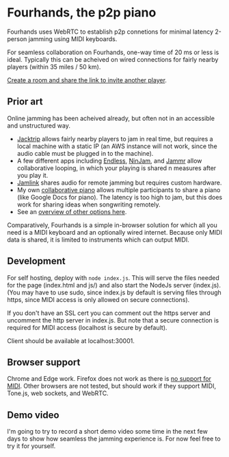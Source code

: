 # Fourhands, the p2p piano

Fourhands uses WebRTC to establish p2p connetions for minimal latency 2-person
jamming using MIDI keyboards.

For seamless collaboration on Fourhands, one-way time of 20 ms or less is
ideal. Typically this can be acheived on wired connections for fairly nearby
players (within 35 miles / 50 km).

[Create a room and share the link to invite another
player](https://fourhands.jminjie.com).

## Prior art
Online jamming has been acheived already, but often not in an accessible and
unstructured way.

- [Jacktrip](https://news.stanford.edu/2020/09/18/jacktrip-software-allows-musicians-sync-performances-online/)
  allows fairly nearby players to jam in real time, but requires a local
  machine with a static IP (an AWS instance will not work, since the audio
  cable must be plugged in to the machine).
- A few different apps including
  [Endless](https://www.theverge.com/2020/3/31/21201913/endlesss-app-music-remotely-jam-out-loops-real-time),
  [NinJam](https://www.cockos.com/ninjam/), and [Jammr](https://jammr.net/)
  allow collaborative looping, in which your playing is shared n measures after
  you play it.
- [Jamlink](https://musicplayers.com/2011/11/musicianlink-jamlink/) shares
  audio for remote jamming but requires custom hardware.
- My own [collaborative piano](https://piano.jminjie.com) allows multiple
  participants to share a piano (like Google Docs for piano). The latency is
  too high to jam, but this does work for sharing ideas when songwriting
  remotely.
- See an [overview of other options
  here](https://acousticguitar.com/virtual-jamming-the-latest-tools-for-playing-together-in-real-time/).

Comparatively, Fourhands is a simple in-browser solution for which all you need
is a MIDI keyboard and an optionally wired internet. Because only MIDI data is
shared, it is limited to instruments which can output MIDI.

## Development
For self hosting, deploy with `node index.js`. This will serve the files needed
for the page (index.html and js/) and also start the NodeJs server (index.js).
(You may have to use sudo, since index.js by default is serving files through
https, since MIDI access is only allowed on secure connections).

If you don't have an SSL cert you can comment out the https server and
uncomment the http server in index.js. But note that a secure connection is
required for MIDI access (localhost is secure by default).

Client should be available at localhost:30001.

## Browser support
Chrome and Edge work. Firefox does not work as there is [no support for
MIDI](https://developer.mozilla.org/en-US/docs/Web/API/MIDIAccess). Other
browsers are not tested, but should work if they support MIDI, Tone.js, web
sockets, and WebRTC.

## Demo video
I'm going to try to record a short demo video some time in the next few days to
show how seamless the jamming experience is. For now feel free to try it for
yourself.
